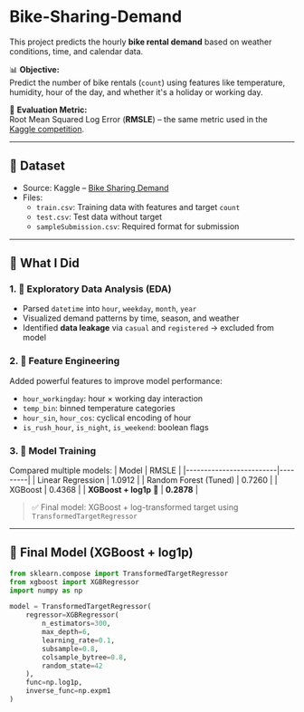 # Bike-Sharing-Demand

This project predicts the hourly **bike rental demand** based on weather conditions, time, and calendar data.

📊 **Objective:**  
Predict the number of bike rentals (`count`) using features like temperature, humidity, hour of the day, and whether it's a holiday or working day.

🧪 **Evaluation Metric:**  
Root Mean Squared Log Error (**RMSLE**) – the same metric used in the [Kaggle competition](https://www.kaggle.com/competitions/bike-sharing-demand).

---

## 📁 Dataset

- Source: Kaggle – [Bike Sharing Demand](https://www.kaggle.com/competitions/bike-sharing-demand)
- Files:
  - `train.csv`: Training data with features and target `count`
  - `test.csv`: Test data without target
  - `sampleSubmission.csv`: Required format for submission

---

## 🧠 What I Did

### 1. 🧼 Exploratory Data Analysis (EDA)
- Parsed `datetime` into `hour`, `weekday`, `month`, `year`
- Visualized demand patterns by time, season, and weather
- Identified **data leakage** via `casual` and `registered` → excluded from model

### 2. 🧱 Feature Engineering
Added powerful features to improve model performance:
- `hour_workingday`: hour × working day interaction
- `temp_bin`: binned temperature categories
- `hour_sin`, `hour_cos`: cyclical encoding of hour
- `is_rush_hour`, `is_night`, `is_weekend`: boolean flags

### 3. 🤖 Model Training
Compared multiple models:
| Model                    | RMSLE   |
|-------------------------|---------|
| Linear Regression        | 1.0912  |
| Random Forest (Tuned)    | 0.7260  |
| XGBoost                  | 0.4368  |
| **XGBoost + log1p** 🎯   | **0.2878** |

> ✅ Final model: XGBoost + log-transformed target using `TransformedTargetRegressor`

---

## 🧪 Final Model (XGBoost + log1p)

```python
from sklearn.compose import TransformedTargetRegressor
from xgboost import XGBRegressor
import numpy as np

model = TransformedTargetRegressor(
    regressor=XGBRegressor(
        n_estimators=300,
        max_depth=6,
        learning_rate=0.1,
        subsample=0.8,
        colsample_bytree=0.8,
        random_state=42
    ),
    func=np.log1p,
    inverse_func=np.expm1
)
